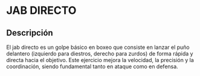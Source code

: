 # JAB DIRECTO

## Descripción

El jab directo es un golpe básico en boxeo que consiste en lanzar el puño delantero (izquierdo para diestros, derecho para zurdos) de forma rápida y directa hacia el objetivo. Este ejercicio mejora la velocidad, la precisión y la coordinación, siendo fundamental tanto en ataque como en defensa.

